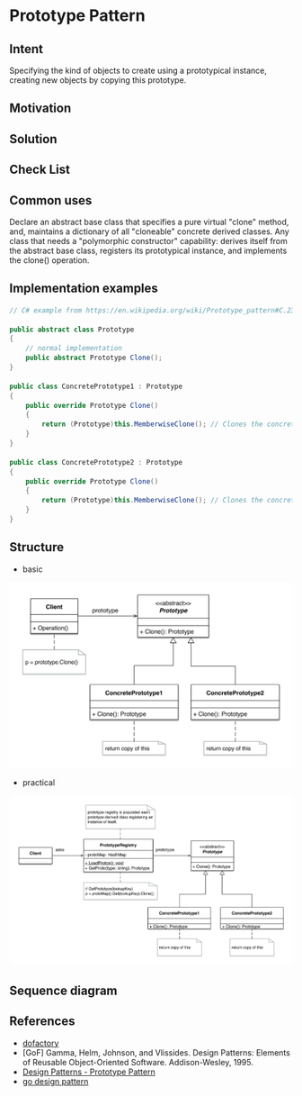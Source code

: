 # Prototype Pattern

## Intent

Specifying the kind of objects to create using a prototypical instance, creating new objects by copying this prototype.

## Motivation

## Solution

## Check List

## Common uses

Declare an abstract base class that specifies a pure virtual "clone" method, and, maintains a dictionary of all "cloneable" concrete derived classes. Any class that needs a "polymorphic constructor" capability: derives itself from the abstract base class, registers its prototypical instance, and implements the clone() operation.

## Implementation examples

```csharp
// C# example from https://en.wikipedia.org/wiki/Prototype_pattern#C.23_Example

public abstract class Prototype
{
    // normal implementation
    public abstract Prototype Clone();
}

public class ConcretePrototype1 : Prototype
{
    public override Prototype Clone()
    {
        return (Prototype)this.MemberwiseClone(); // Clones the concrete class.
    }
}

public class ConcretePrototype2 : Prototype
{
    public override Prototype Clone()
    {
        return (Prototype)this.MemberwiseClone(); // Clones the concrete class.
    }
}
```

## Structure

- basic

![](class1.png)

- practical

![](class2.png)

## Sequence diagram

## References

- [dofactory](http://www.dofactory.com/net/prototype-design-pattern)
- [GoF] Gamma, Helm, Johnson, and Vlissides. Design Patterns: Elements of Reusable Object-Oriented Software. Addison-Wesley, 1995.
- [Design Patterns - Prototype Pattern](https://www.tutorialspoint.com/design_pattern/prototype_pattern.htm)
- [go design pattern](https://github.com/monochromegane/go_design_pattern/blob/master/prototype/prototype.go)